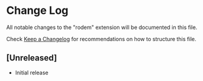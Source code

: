 # Change Log

All notable changes to the "rodem" extension will be documented in this file.

Check [Keep a Changelog](http://keepachangelog.com/) for recommendations on how to structure this file.

## [Unreleased]

- Initial release